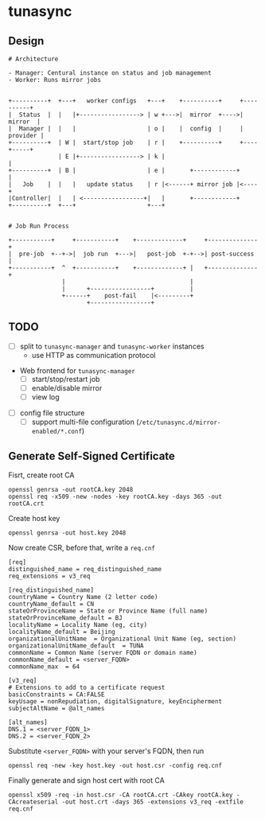 tunasync
========

## Design

```
# Architecture

- Manager: Centural instance on status and job management
- Worker: Runs mirror jobs


+----------+  +---+   worker configs   +---+    +----------+     +----------+
|  Status  |  |   |+-----------------> | w +--->|  mirror  +---->|  mirror  |
|  Manager |  |   |                    | o |    |  config  |     | provider |
+----------+  | W |  start/stop job    | r |    +----------+     +----+-----+
              | E |+-----------------> | k |                          |
+----------+  | B |                    | e |       +------------+     |
|   Job    |  |   |   update status    | r |<------+ mirror job |<----+
|Controller|  |   | <-----------------+|   |       +------------+
+----------+  +---+                    +---+


# Job Run Process

+-----------+     +-----------+    +-------------+     +--------------+
|  pre-job  +--+->|  job run  +--->|   post-job  +-+-->| post-success |
+-----------+  ^  +-----------+    +-------------+ |   +--------------+
			   |                                   |
			   |      +-----------------+          |
			   +------+    post-fail    |<---------+
					  +-----------------+
```

## TODO

- [ ] split to `tunasync-manager` and `tunasync-worker` instances
	- use HTTP as communication protocol
- Web frontend for `tunasync-manager`
	- [ ] start/stop/restart job
	- [ ] enable/disable mirror
	- [ ] view log
- [ ] config file structure
	- [ ] support multi-file configuration (`/etc/tunasync.d/mirror-enabled/*.conf`)

## Generate Self-Signed Certificate

Fisrt, create root CA

```
openssl genrsa -out rootCA.key 2048
openssl req -x509 -new -nodes -key rootCA.key -days 365 -out rootCA.crt
```

Create host key

```
openssl genrsa -out host.key 2048
```

Now create CSR, before that, write a `req.cnf`

```
[req]
distinguished_name = req_distinguished_name
req_extensions = v3_req

[req_distinguished_name]
countryName = Country Name (2 letter code)
countryName_default = CN
stateOrProvinceName = State or Province Name (full name)
stateOrProvinceName_default = BJ
localityName = Locality Name (eg, city)
localityName_default = Beijing
organizationalUnitName  = Organizational Unit Name (eg, section)
organizationalUnitName_default  = TUNA
commonName = Common Name (server FQDN or domain name)
commonName_default = <server_FQDN>
commonName_max  = 64

[v3_req]
# Extensions to add to a certificate request
basicConstraints = CA:FALSE
keyUsage = nonRepudiation, digitalSignature, keyEncipherment
subjectAltName = @alt_names

[alt_names]
DNS.1 = <server_FQDN_1>
DNS.2 = <server_FQDN_2>
```

Substitute `<server_FQDN>` with your server's FQDN, then run

```
openssl req -new -key host.key -out host.csr -config req.cnf
```

Finally generate and sign host cert with root CA

```
openssl x509 -req -in host.csr -CA rootCA.crt -CAkey rootCA.key -CAcreateserial -out host.crt -days 365 -extensions v3_req -extfile req.cnf
```
